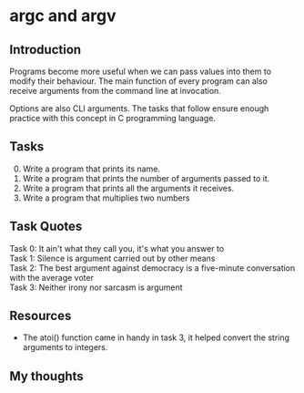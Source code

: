 # argc and argv

## Introduction
Programs become more useful when we can pass values into them
to modify their behaviour. The main function of every program
can also receive arguments from the command line at invocation.

Options are also CLI arguments. The tasks that follow ensure 
enough practice with this concept in C programming language.

## Tasks
0. Write a program that prints its name.  
1. Write a program that prints the number of arguments passed to it.  
2. Write a program that prints all the arguments it receives.
3. Write a program that multiplies two numbers

## Task Quotes
Task 0: It ain't what they call you, it's what you answer to  
Task 1: Silence is argument carried out by other means  
Task 2: The best argument against democracy is a five-minute conversation with the average voter  
Task 3: Neither irony nor sarcasm is argument

## Resources  
* The atoi() function came in handy in task 3, it helped convert the 
string arguments to integers.

## My thoughts
